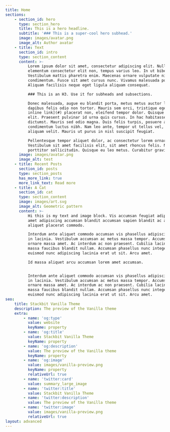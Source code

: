 ```yaml
---
title: Home
sections:
    - section_id: hero
      type: section_hero
      title: This is a hero headline.
      subtitle: '### This is a super-cool hero subhead.'
      image: images/avatar.png
      image_alt: Author avatar
    - title: Text
      section_id: intro
      type: section_content
      content: >-
          Lorem ipsum dolor sit amet, consectetur adipiscing elit. Nulla orci diam,
          elementum consectetur elit non, tempus varius leo. In ut bibendum mauris.
          Vestibulum mattis pharetra enim. Maecenas ornare vulputate nisi sed
          condimentum. Fusce sit amet cursus nunc. Vivamus malesuada posuere mollis.
          Aliquam facilisis neque eget ligula aliquam consequat.

          ### This is an H3. Use it for subheads and subsections.

          Donec malesuada, augue eu blandit porta, metus metus auctor leo, non
          dapibus felis odio non tortor. Mauris sem orci, tristique eget [this is an
          inline link](#) placerat non, eleifend tempor dolor. Quisque sed nisl
          elit. Praesent pulvinar id urna quis cursus. In hac habitasse platea
          dictumst. Mauris sed odio magna. Duis felis turpis, posuere at erat nec,
          condimentum luctus nibh. Nam leo ante, tempor ut tellus vel, lacinia
          aliquam velit. Mauris ut purus in nisl suscipit feugiat.

          Pellentesque tempor aliquet dolor, ac consectetur lorem ornare id.
          Vestibulum sit amet facilisis elit, sit amet rhoncus felis. Nunc rhoncus
          porttitor sollicitudin. Quisque eu leo metus. Curabitur gravida nibh eu
      image: images/avatar.png
      image_alt: test
    - title: Recent Posts
      section_id: posts
      type: section_posts
      has_more_link: true
      more_link_text: Read more
    - title: A Cat
      section_id: cat
      type: section_content
      image: images/art.svg
      image_alt: Geometric pattern
      content: >-
          Hi this is my text and image block. Vis accumsan feugiat adipiscing nisl
          amet adipiscing accumsan blandit accumsan sapien blandit ac amet faucibus
          aliquet placerat commodo.

          Interdum ante aliquet commodo accumsan vis phasellus adipiscing. Ornare a
          in lacinia. Vestibulum accumsan ac metus massa tempor. Accumsan in lacinia
          ornare massa amet. Ac interdum ac non praesent. Cubilia lacinia interdum
          massa faucibus blandit nullam. Accumsan phasellus nunc integer. Accumsan
          euismod nunc adipiscing lacinia erat ut sit. Arcu amet.

          Id massa aliquet arcu accumsan lorem amet accumsan.


          Interdum ante aliquet commodo accumsan vis phasellus adipiscing. Ornare a
          in lacinia. Vestibulum accumsan ac metus massa tempor. Accumsan in lacinia
          ornare massa amet. Ac interdum ac non praesent. Cubilia lacinia interdum
          massa faucibus blandit nullam. Accumsan phasellus nunc integer. Accumsan
          euismod nunc adipiscing lacinia erat ut sit. Arcu amet.
seo:
    title: Stackbit Vanilla Theme
    description: The preview of the Vanilla theme
    extra:
        - name: 'og:type'
          value: website
          keyName: property
        - name: 'og:title'
          value: Stackbit Vanilla Theme
          keyName: property
        - name: 'og:description'
          value: The preview of the Vanilla theme
          keyName: property
        - name: 'og:image'
          value: images/vanilla-preview.png
          keyName: property
          relativeUrl: true
        - name: 'twitter:card'
          value: summary_large_image
        - name: 'twitter:title'
          value: Stackbit Vanilla Theme
        - name: 'twitter:description'
          value: The preview of the Vanilla theme
        - name: 'twitter:image'
          value: images/vanilla-preview.png
          relativeUrl: true
layout: advanced
---
```

